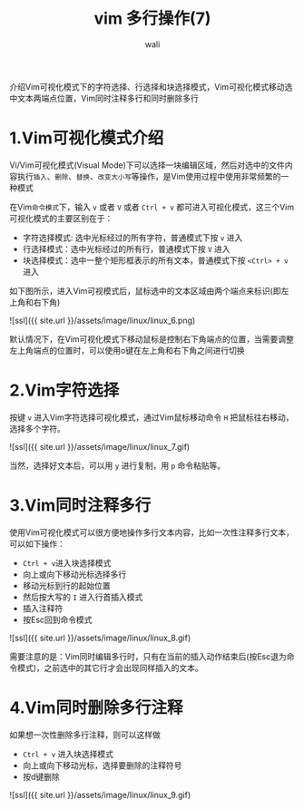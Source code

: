 ﻿---
layout: post
title: vim 多行操作(7)  #标题
tagline:  vim 可视化模式
author: wali    #作者
tag: vim     #标签
ghurl:        #github url
ghurl_zip:    #github zip下载
comments: true

post_nav: ["1.Vim可视化模式介绍","2.Vim字符选择","3.Vim同时注释多行","4.Vim同时删除多行注释"] 
group_tag: vim 技巧
---

介绍Vim可视化模式下的字符选择、行选择和块选择模式，Vim可视化模式移动选中文本两端点位置，Vim同时注释多行和同时删除多行

# 1.Vim可视化模式介绍

Vi/Vim可视化模式(Visual Mode)下可以选择一块编辑区域，然后对选中的文件内容执行`插入`、`删除`、`替换`、`改变大小写`等操作，是Vim使用过程中使用非常频繁的一种模式

在Vim`命令模式`下，输入 `v` 或者 `V` 或者 `Ctrl + v` 都可进入可视化模式，这三个Vim可视化模式的主要区别在于：
- 字符选择模式: 选中光标经过的所有字符，普通模式下按 `v` 进入
- 行选择模式：选中光标经过的所有行，普通模式下按 `V` 进入
- 块选择模式：选中一整个矩形框表示的所有文本，普通模式下按 `<Ctrl> + v` 进入

如下图所示，进入Vim可视模式后，鼠标选中的文本区域由两个端点来标识(即左上角和右下角)

![ssl]({{ site.url }}/assets/image/linux/linux_6.png)

默认情况下，在Vim可视化模式下移动鼠标是控制右下角端点的位置，当需要调整左上角端点的位置时，可以使用o键在左上角和右下角之间进行切换

# 2.Vim字符选择

按键 `v` 进入Vim字符选择可视化模式，通过Vim鼠标移动命令 `H` 把鼠标往右移动，选择多个字符。

![ssl]({{ site.url }}/assets/image/linux/linux_7.gif)

当然，选择好文本后，可以用 `y` 进行复制，用 `p` 命令粘贴等。

# 3.Vim同时注释多行

使用Vim可视化模式可以很方便地操作多行文本内容，比如一次性注释多行文本，可以如下操作：
- `Ctrl + v`进入块选择模式
- 向上或向下移动光标选择多行
- 移动光标到行的起始位置
- 然后按大写的 `I` 进入行首插入模式
- 插入注释符
- 按Esc回到命令模式

![ssl]({{ site.url }}/assets/image/linux/linux_8.gif)

需要注意的是：Vim同时编辑多行时，只有在当前的插入动作结束后(按Esc退为命令模式)，之前选中的其它行才会出现同样插入的文本。

# 4.Vim同时删除多行注释

如果想一次性删除多行注释，则可以这样做
- `Ctrl + v` 进入块选择模式
- 向上或向下移动光标，选择要删除的注释符号
- 按d键删除

![ssl]({{ site.url }}/assets/image/linux/linux_9.gif)



















































































































































































